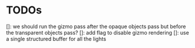 # TODOs

[]: we should run the gizmo pass after the opaque objects pass but before the transparent objects pass?
[]: add flag to disable gizmo rendering
[]: use a single structured buffer for all the lights
